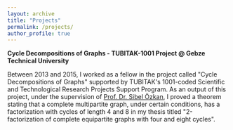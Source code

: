 ```yaml
---
layout: archive
title: "Projects"
permalink: /projects/
author_profile: true
---
```


**Cycle Decompositions of Graphs - TUBITAK-1001 Project @ Gebze Technical University**

Between 2013 and 2015, I worked as a fellow in the project called "Cycle Decompositions of Graphs" supported by TUBITAK's 1001-coded Scientific and Technological Research Projects Support Program.
As an output of this project, under the supervision of <a href="https://www.gtu.edu.tr/personel/573/21919/display.aspx">Prof. Dr. Sibel Özkan</a>, I proved a theorem stating that a complete multipartite graph, under certain conditions, has a factorization with cycles of length 4 and 8 in my thesis titled "2-factorization of complete equipartite graphs with four and eight cycles".



